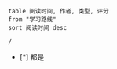 



```dataview
table 阅读时间, 作者, 类型, 评分 
from "学习路线" 
sort 阅读时间 desc
```






```ActivityHistory
/
```




- [*] 都是